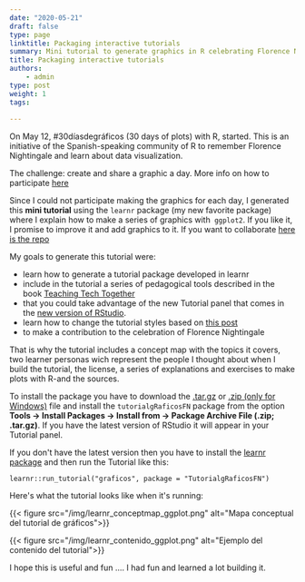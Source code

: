 ```yaml
---
date: "2020-05-21"
draft: false
type: page
linktitle: Packaging interactive tutorials
summary: Mini tutorial to generate graphics in R celebrating Florence Nightingale
title: Packaging interactive tutorials 
authors: 
    - admin
type: post
weight: 1
tags: 
  
---
```


On May 12, #30díasdegráficos (30 days of plots) with R, started. This is an initiative of the Spanish-speaking community of R to remember Florence Nightingale and learn about data visualization.

The challenge: create and share a graphic a day. More info on how to participate [here](https://github.com/cienciadedatos/datos-de-miercoles/blob/master/30-dias-de-graficos-2020.md)

Since I could not participate making the graphics for each day, I generated this **mini tutorial** using the `learnr` package (my new favorite package) where I explain how to make a series of graphics with` ggplot2`. If you like it, I promise to improve it and add graphics to it. If you want to collaborate [here is the repo](https://github.com/yabellini/tutorialgRaficosFN)

My goals to generate this tutorial were:

 * learn how to generate a tutorial package developed in learnr
* include in the tutorial a series of pedagogical tools described in the book [Teaching Tech Together](teachtogether.tech/)
* that you could take advantage of the new Tutorial panel that comes in the [new version of RStudio](https://rstudio.com/products/rstudio/download/preview/).
* learn how to change the tutorial styles based on [this post](https://education.rstudio.com/blog/2020/05/learnr-for-remote/)
* to make a contribution to the celebration of Florence Nightingale 

That is why the tutorial includes a concept map with the topics it covers, two learner personas wich represent the people I thought about when I build the tutorial, the license, a series of explanations and exercises to make plots with R-and the sources.

To install the package you have to download the [.tar.gz](https://github.com/yabellini/tutorialgRaficosFN/blob/master/TutorialgRaficosFN_0.1.0.tar.gz) or [.zip (only for Windows)](https://github.com/yabellini/tutorialgRaficosFN/blob/master/TutorialgRaficosFN_0.1.0.zip) file and install the `tutorialgRaficosFN` package from the option **Tools -> Install Packages -> Install from -> Package Archive File (.zip; .tar.gz)**. If you have the latest version of RStudio it will appear in your Tutorial panel.

If you don't have the latest version then you have to install the [learnr package](https://rstudio.github.io/learnr/index.html) and then run the Tutorial like this:

`learnr::run_tutorial("graficos", package = "TutorialgRaficosFN")`


Here's what the tutorial looks like when it's running:

 {{< figure src="/img/learnr_conceptmap_ggplot.png" alt="Mapa conceptual del tutorial de gráficos">}}
 
 {{< figure src="/img/learnr_contenido_ggplot.png" alt="Ejemplo del contenido del tutorial">}}


I hope this is useful and fun .... I had fun and learned a lot building it.
